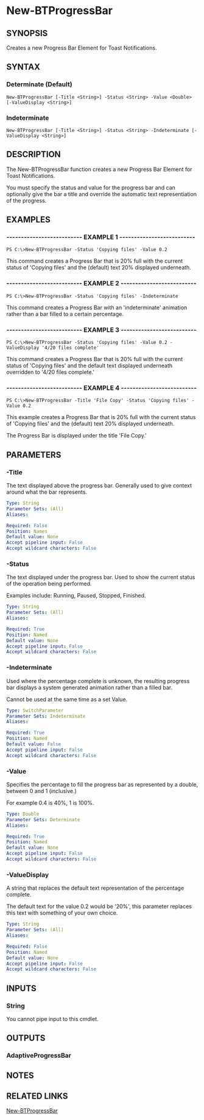# New-BTProgressBar

## SYNOPSIS
Creates a new Progress Bar Element for Toast Notifications.

## SYNTAX

### Determinate (Default)
```
New-BTProgressBar [-Title <String>] -Status <String> -Value <Double> [-ValueDisplay <String>]
```

### Indeterminate
```
New-BTProgressBar [-Title <String>] -Status <String> -Indeterminate [-ValueDisplay <String>]
```

## DESCRIPTION
The New-BTProgressBar function creates a new Progress Bar Element for Toast Notifications.

You must specify the status and value for the progress bar and can optionally give the bar a title and override the automatic text representiation of the progress.

## EXAMPLES

### -------------------------- EXAMPLE 1 --------------------------
```
PS C:\>New-BTProgressBar -Status 'Copying files' -Value 0.2
```

This command creates a Progress Bar that is 20% full with the current status of 'Copying files' and the (default) text 20% displayed underneath.

### -------------------------- EXAMPLE 2 --------------------------
```
PS C:\>New-BTProgressBar -Status 'Copying files' -Indeterminate
```

This command creates a Progress Bar with an 'indeterminate' animation rather than a bar filled to a certain percentage.

### -------------------------- EXAMPLE 3 --------------------------
```
PS C:\>New-BTProgressBar -Status 'Copying files' -Value 0.2 -ValueDisplay '4/20 files complete'
```

This command creates a Progress Bar that is 20% full with the current status of 'Copying files' and the default text displayed underneath overridden to '4/20 files complete.'

### -------------------------- EXAMPLE 4 --------------------------
```
PS C:\>New-BTProgressBar -Title 'File Copy' -Status 'Copying files' -Value 0.2
```

This example creates a Progress Bar that is 20% full with the current status of 'Copying files' and the (default) text 20% displayed underneath.

The Progress Bar is displayed under the title 'File Copy.'

## PARAMETERS

### -Title
The text displayed above the progress bar. Generally used to give context around what the bar represents.

```yaml
Type: String
Parameter Sets: (All)
Aliases:

Required: False
Position: Names
Default value: None
Accept pipeline input: False
Accept wildcard characters: False
```

### -Status
The text displayed under the progress bar. Used to show the current status of the operation being performed.

Examples include: Running, Paused, Stopped, Finished.

```yaml
Type: String
Parameter Sets: (All)
Aliases:

Required: True
Position: Named
Default value: None
Accept pipeline input: False
Accept wildcard characters: False
```

### -Indeterminate
Used where the percentage complete is unknown, the resulting progress bar displays a system generated animation rather than a filled bar.

Cannot be used at the same time as a set Value.

```yaml
Type: SwitchParameter
Parameter Sets: Indeterminate
Aliases:

Required: True
Position: Named
Default value: False
Accept pipeline input: False
Accept wildcard characters: False
```

### -Value
Specifies the percentage to fill the progress bar as represented by a double, between 0 and 1 (inclusive.)

For example 0.4 is 40%, 1 is 100%.

```yaml
Type: Double
Parameter Sets: Determinate
Aliases:

Required: True
Position: Named
Default value: None
Accept pipeline input: False
Accept wildcard characters: False
```

### -ValueDisplay
A string that replaces the default text representation of the percentage complete.

The default text for the value 0.2 would be '20%', this parameter replaces this text with something of your own choice.

```yaml
Type: String
Parameter Sets: (All)
Aliases:

Required: False
Position: Named
Default value: None
Accept pipeline input: False
Accept wildcard characters: False
```

## INPUTS

### String

You cannot pipe input to this cmdlet.

## OUTPUTS

### AdaptiveProgressBar

## NOTES

## RELATED LINKS

[New-BTProgressBar](https://github.com/Windos/BurntToast/blob/master/Help/New-BTProgressBar.md)
